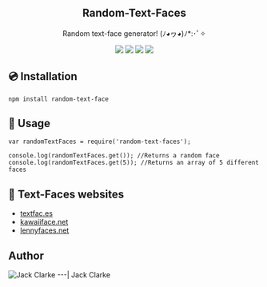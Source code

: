 

<h2  align="center">Random-Text-Faces</h2>
<p  align="center">Random text-face generator! (ﾉ◕ヮ◕)ﾉ*:･ﾟ✧<p>
  

  <p align="center">
    <a href="https://github.com/tokyojack/Random-Text-Faces/stargazers"><img src="https://img.shields.io/github/stars/tokyojack/Random-Text-Faces.svg?style=flat-square"></a>
<a href="https://github.com/tokyojack/Random-Text-Faces/issues"><img src="https://img.shields.io/github/issues/tokyojack/Random-Text-Faces.svg?style=flat-square"></a>
<a href="https://github.com/tokyojack/Random-Text-Faces/network"><img src="https://img.shields.io/github/forks/tokyojack/Random-Text-Faces.svg?style=flat-square"></a>
  <a href="https://twitter.com/intent/tweet?text=Wow:&url=https%3A%2F%2Fgithub.com%2Ftokyojack%2FRandom-Text-Faces"><img src="https://img.shields.io/twitter/url/https/github.com/tokyojack/Random-Text-Faces.svg?style=social&style=plastic"></a>
  </p>
  
  
## :cd: Installation

```npm install random-text-face```


## :straight_ruler: Usage

  ```
  var randomTextFaces = require('random-text-faces');
  
  console.log(randomTextFaces.get()); //Returns a random face
  console.log(randomTextFaces.get(5)); //Returns an array of 5 different faces
  ```
## :open_file_folder: Text-Faces websites

- [textfac.es](https://textfac.es/)
- [kawaiiface.net](http://kawaiiface.net)
- [lennyfaces.net]( https://www.lennyfaces.net/dongers)

## Author


![Jack Clarke](https://avatars1.githubusercontent.com/u/19690448?s=96&v=4)
---|
Jack Clarke
